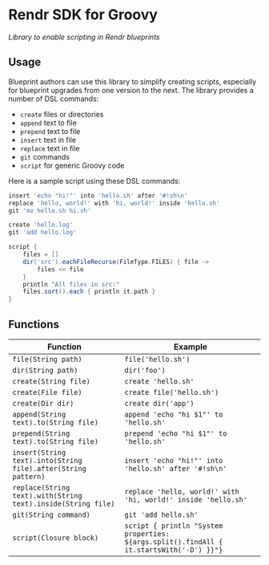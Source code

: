 # Rendr SDK for Groovy

_Library to enable scripting in Rendr blueprints_

## Usage

Blueprint authors can use this library to simplify creating scripts, especially
for blueprint upgrades from one version to the next. The library provides a
number of DSL commands:

* `create` files or directories
* `append` text to file
* `prepend` text to file
* `insert` text in file
* `replace` text in file
* `git` commands
* `script` for generic Groovy code

Here is a sample script using these DSL commands:

```groovy
insert 'echo "hi!"' into 'hello.sh' after '#!sh\n'
replace 'hello, world!' with 'hi, world!' inside 'hello.sh'
git 'mv hello.sh hi.sh'

create 'hello.log'
git 'add hello.log'

script {
    files = []
    dir('src').eachFileRecurse(FileType.FILES) { file ->
        files << file
    }
    println "All files in src:"
    files.sort().each { println it.path }
}
```

## Functions

Function                                                      | Example
-------                                                       | -------
`file(String path)`                                           | `file('hello.sh')`
`dir(String path)`                                            | `dir('foo')`
`create(String file)`                                         | `create 'hello.sh'`
`create(File file)`                                           | `create file('hello.sh')`
`create(Dir dir)`                                             | `create dir('app')`
`append(String text).to(String file)`                         | `append 'echo "hi $1"' to 'hello.sh'`
`prepend(String text).to(String file)`                        | `prepend 'echo "hi $1"' to 'hello.sh'`
`insert(String text).into(String file).after(String pattern)` | `insert 'echo "hi!"' into 'hello.sh' after '#!sh\n'`
`replace(String text).with(String text).inside(String file)`  | `replace 'hello, world!' with 'hi, world!' inside 'hello.sh'`
`git(String command)`                                         | `git 'add hello.sh'`
`script(Closure block)`                                       | `script { println "System properties: ${args.split().findAll { it.startsWith('-D') }}"}`
